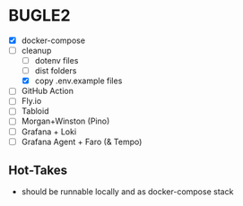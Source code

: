 # BUGLE2

- [x] docker-compose
- [ ] cleanup
  - [ ] dotenv files
  - [ ] dist folders
  - [x] copy .env.example files
- [ ] GitHub Action
- [ ] Fly.io
- [ ] Tabloid
- [ ] Morgan+Winston (Pino)
- [ ] Grafana + Loki
- [ ] Grafana Agent + Faro (& Tempo)

## Hot-Takes

- should be runnable locally and as docker-compose stack
